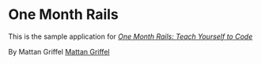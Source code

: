 # One Month Rails

This is the sample application for
[*One Month Rails: Teach Yourself to Code*](http://onemonthrails.com)

By Mattan Griffel [Mattan Griffel](http://mattangriffel.com)